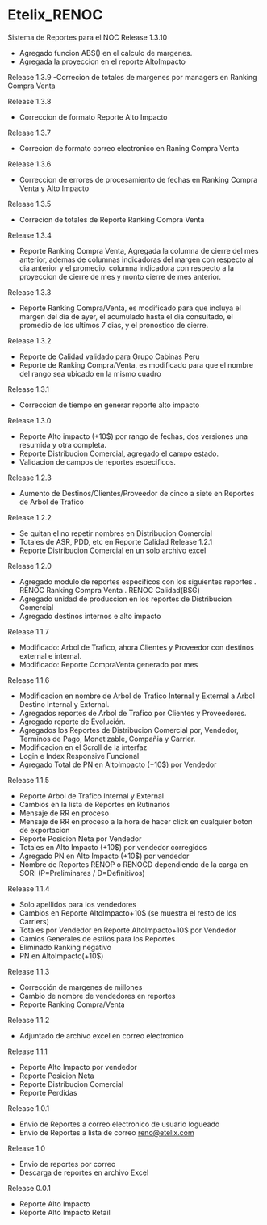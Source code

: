 Etelix_RENOC
============

Sistema de Reportes para el NOC
Release 1.3.10
- Agregado funcion ABS() en el calculo de margenes.
- Agregada la proyeccion en el reporte AltoImpacto

Release 1.3.9
-Correcion de totales de margenes por managers en Ranking Compra Venta

Release 1.3.8
- Correccion de formato Reporte Alto Impacto

Release 1.3.7
- Correcion de formato correo electronico en Raning Compra Venta

Release 1.3.6
- Correccion de errores de procesamiento de fechas en Ranking Compra Venta y Alto Impacto

Release 1.3.5
- Correcion de totales de Reporte Ranking Compra Venta

Release 1.3.4
- Reporte Ranking Compra Venta, Agregada la columna de cierre del mes anterior, ademas de columnas indicadoras del margen con respecto al dia anterior y el promedio. columna indicadora con respecto a la proyeccion de cierre de mes y monto cierre de mes anterior.

Release 1.3.3
- Reporte Ranking Compra/Venta, es modificado para que incluya el margen del dia de ayer, el acumulado hasta el dia consultado, el promedio de los ultimos 7 dias, y el pronostico de cierre.

Release 1.3.2
- Reporte de Calidad validado para Grupo Cabinas Peru
- Reporte de Ranking Compra/Venta, es modificado para que el nombre del rango sea ubicado en la mismo cuadro

Release 1.3.1
- Correccion de tiempo en generar reporte alto impacto

Release 1.3.0
- Reporte Alto impacto (+10$) por rango de fechas, dos versiones una resumida y otra completa.
- Reporte Distribucion Comercial, agregado el campo estado.
- Validacion de campos de reportes especificos.

Release 1.2.3
- Aumento de Destinos/Clientes/Proveedor de cinco a siete en Reportes de Arbol de Trafico

Release 1.2.2
- Se quitan el no repetir nombres en Distribucion Comercial
- Totales de ASR, PDD, etc en Reporte Calidad
Release 1.2.1
- Reporte Distribucion Comercial en un solo archivo excel

Release 1.2.0
- Agregado modulo de reportes especificos con los siguientes reportes
	. RENOC Ranking Compra Venta
	. RENOC Calidad(BSG)
- Agregado unidad de produccion en los reportes de Distribucion Comercial
- Agregado destinos internos e alto impacto

Release 1.1.7
- Modificado: Arbol de Trafico, ahora Clientes y Proveedor con destinos external e internal.
- Modificado: Reporte CompraVenta generado por mes

Release 1.1.6
- Modificacion en nombre de Arbol de Trafico Internal y External a Arbol Destino Internal y External.
- Agregados reportes de Arbol de Trafico por Clientes y Proveedores.
- Agregado reporte de Evolución.
- Agregados los Reportes de Distribucion Comercial por, Vendedor, Terminos de Pago, Monetizable, Compañia y Carrier.
- Modificacion en el Scroll de la interfaz
- Login e Index Responsive Funcional
- Agregado Total de PN en AltoImpacto (+10$) por Vendedor

Release 1.1.5
- Reporte Arbol de Trafico Internal y External
- Cambios en la lista de Reportes en Rutinarios
- Mensaje de RR en proceso
- Mensaje de RR en proceso a la hora de hacer click en cualquier boton de exportacion
- Reporte Posicion Neta por Vendedor
- Totales en Alto Impacto (+10$) por vendedor corregidos
- Agregado PN en Alto Impacto (+10$) por vendedor
- Nombre de Reportes RENOP o RENOCD dependiendo de la carga en SORI (P=Preliminares / D=Definitivos)

Release 1.1.4
- Solo apellidos para los vendedores
- Cambios en Reporte AltoImpacto+10$ (se muestra el resto de los Carriers)
- Totales por Vendedor en Reporte AltoImpacto+10$ por Vendedor
- Camios Generales de estilos para los Reportes
- Eliminado Ranking negativo
- PN en AltoImpacto(+10$)

Release 1.1.3
- Corrección de margenes de millones
- Cambio de nombre de vendedores en reportes
- Reporte Ranking Compra/Venta

Release 1.1.2
- Adjuntado de archivo excel en correo electronico

Release 1.1.1
- Reporte Alto Impacto por vendedor
- Reporte Posicion Neta
- Reporte Distribucion Comercial
- Reporte Perdidas

Release 1.0.1
- Envio de Reportes a correo electronico de usuario logueado
- Envio de Reportes a lista de correo reno@etelix.com

Release 1.0
- Envio de reportes por correo
- Descarga de reportes en archivo Excel

Release 0.0.1
- Reporte Alto Impacto
- Reporte Alto Impacto Retail
